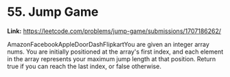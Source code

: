 # 55. Jump Game

**Link:** https://leetcode.com/problems/jump-game/submissions/1707186262/

AmazonFacebookAppleDoorDashFlipkartYou are given an integer array nums. You are initially positioned at the array's first index, and each element in the array represents your maximum jump length at that position. Return true if you can reach the last index, or false otherwise.

